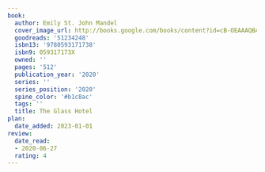 ```yaml
---
book:
  author: Emily St. John Mandel
  cover_image_url: http://books.google.com/books/content?id=cB-OEAAAQBAJ&printsec=frontcover&img=1&zoom=1&source=gbs_api
  goodreads: '51234248'
  isbn13: '9780593171738'
  isbn9: 059317173X
  owned: ''
  pages: '512'
  publication_year: '2020'
  series: ''
  series_position: '2020'
  spine_color: '#b1c8ac'
  tags: ''
  title: The Glass Hotel
plan:
  date_added: 2023-01-01
review:
  date_read:
  - 2020-06-27
  rating: 4
---
```

